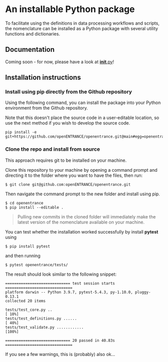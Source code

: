 # An installable Python package

To facilitate using the definitions in data processing workflows and scripts,
the nomenclature can be installed as a Python package with several utility
functions and dictionaries.

## Documentation

Coming soon - for now, please have a look at [__init__.py](__init__.py)!

## Installation instructions

### Install using pip directly from the Github repository

Using the following command, you can install the package into your Python environment
from the Github repository.

Note that this doesn't place the source code in a user-editable location, so use the
next method if you wish to develop the source code.

```
pip install -e git+https://github.com/openENTRANCE/openentrance.git@main#egg=openentrance
```

### Clone the repo and install from source

This approach requires git to be installed on your machine.

Clone this repository to your machine by opening a command prompt and
directing it to the folder where you want to have the files, then run:

```
$ git clone git@github.com:openENTRANCE/openentrance.git
```

Then navigate the command prompt to the new folder and install using pip.

```
$ cd openentrance
$ pip install --editable .
```

> Pulling new commits in the cloned folder will immediately
> make the latest version of the nomenclature available on your machine.

You can test whether the installation worked successfully by install **pytest** using

```
$ pip install pytest
```

and then running

```
$ pytest openentrance/tests/
```

The result should look similar to the following snippet:

```
============================= test session starts ==============================
platform darwin -- Python 3.9.7, pytest-5.4.3, py-1.10.0, pluggy-0.13.1
collected 20 items

tests/test_core.py ..                                                    [ 10%]
tests/test_definitions.py ......                                         [ 40%]
tests/test_validate.py ............                                      [100%]

============================= 20 passed in 40.83s ==============================
```

If you see a few warnings, this is (probably) also ok...
